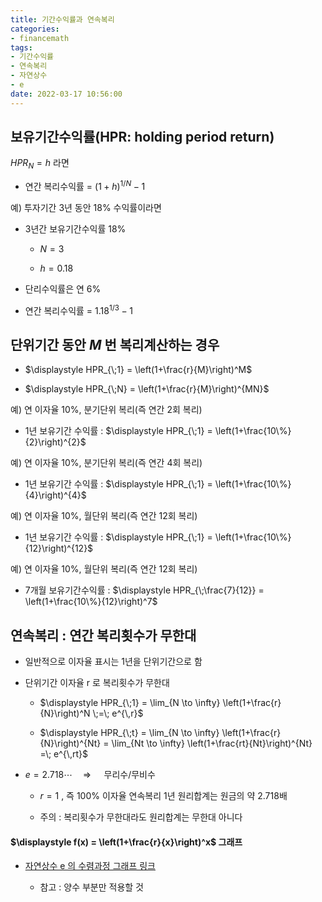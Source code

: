 ```yaml
---
title: 기간수익률과 연속복리
categories: 
- financemath
tags:
- 기간수익률
- 연속복리
- 자연상수
- e
date: 2022-03-17 10:56:00
---
```


## 보유기간수익률(HPR: holding period return)

$HPR_N = h$ 라면

- 연간 복리수익률 = $(1+h)^{1/N} - 1$

예) 투자기간 3년 동안 18% 수익률이라면

- 3년간 보유기간수익률 18%

    - $N=3$
    
    - $h=0.18$

- 단리수익률은 연 6%

- 연간 복리수익률 = $1.18^{1/3} - 1$

## 단위기간 동안 $M$ 번 복리계산하는 경우

- $\displaystyle HPR_{\;1} = \left(1+\frac{r}{M}\right)^M$

- $\displaystyle HPR_{\;N} = \left(1+\frac{r}{M}\right)^{MN}$

예) 연 이자율 10%, 분기단위 복리(즉 연간 2회 복리)

- 1년 보유기간 수익률 :  $\displaystyle HPR_{\;1} = \left(1+\frac{10\%}{2}\right)^{2}$


예) 연 이자율 10%, 분기단위 복리(즉 연간 4회 복리)

- 1년 보유기간 수익률 :  $\displaystyle HPR_{\;1} = \left(1+\frac{10\%}{4}\right)^{4}$

예) 연 이자율 10%, 월단위 복리(즉 연간 12회 복리)

- 1년 보유기간 수익률 :  $\displaystyle HPR_{\;1} = \left(1+\frac{10\%}{12}\right)^{12}$

예) 연 이자율 10%, 월단위 복리(즉 연간 12회 복리)

- 7개월 보유기간수익률 : $\displaystyle HPR_{\;\frac{7}{12}} = \left(1+\frac{10\%}{12}\right)^7$

## 연속복리 : 연간 복리횟수가 무한대

- 일반적으로 이자율 표시는 1년을 단위기간으로 함

- 단위기간 이자율 r 로 복리횟수가 무한대

    - $\displaystyle HPR_{\;1} = \lim_{N \to \infty} \left(1+\frac{r}{N}\right)^N \;=\; e^{\,r}$

    - $\displaystyle HPR_{\;t} = \lim_{N \to \infty} \left(1+\frac{r}{N}\right)^{Nt} = \lim_{Nt \to \infty} \left(1+\frac{rt}{Nt}\right)^{Nt} =\; e^{\,rt}$
    
- $e = 2.718 \cdots \quad \Rightarrow \quad$  무리수/무비수

    - $r = 1$ , 즉 100% 이자율 연속복리 1년 원리합계는 원금의 약 2.718배

    - 주의 : 복리횟수가 무한대라도 원리합계는 무한대 아니다
    
####  $\displaystyle f(x) = \left(1+\frac{r}{x}\right)^x$ 그래프 

- [자연상수 e 의 수렴과정 그래프 링크](https://www.geogebra.org/calculator/zruqtdag)

    - 참고 : 양수 부분만 적용할 것



